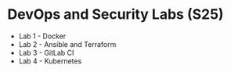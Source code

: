 # DevOps and Security Labs (S25)

- Lab 1 - Docker
- Lab 2 - Ansible and Terraform
- Lab 3 - GitLab CI
- Lab 4 - Kubernetes
